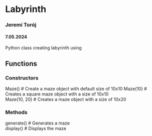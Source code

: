 # Labyrinth
### Jeremi Torój 
#### 7.05.2024

Python class creating labyrinth using <fill>

## Functions
### Constructors
Maze() # Create a maze object with default size of 10x10 
Maze(10) # Creates a square maze object with a size of 10x10  
Maze(10, 20) # Creates a maze object with a size of 10x20

### Methods
generate() # Generates a maze  
display() # Displays the maze